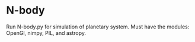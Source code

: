 # N-body
Run N-body.py for simulation of planetary system.
Must have the modules:
OpenGl, nimpy, PIL, and astropy.